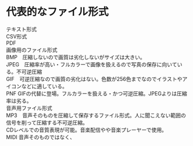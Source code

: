 <h1>代表的なファイル形式</h1>
テキスト形式<br>
CSV形式<br>
PDF<br>
画像用のファイル形式<br>
BMP　圧縮しないので画質は劣化しないがサイズは大きい。<br>
JPEG　圧縮率が高い・フルカラーで画像を扱えるので写真の保存に向いている。不可逆圧縮<br>
GIF　可逆圧縮なので画質の劣化はない。色数が256色までなのでイラストやアイコンなどに適している。<br>
PNF GIFの代替に登場。フルカラーを扱える・かつ可逆圧縮。JPEGよりは圧縮率は劣る。<br>
音声用ファイル形式<br>
MP3　音声そのものを圧縮して保存するファイル形式。人に聞こえない範囲の信号を削って圧縮する不可逆圧縮。<br>
CDレベルでの音質表現が可能。音楽配信やや音楽プレーヤーで使用。<br>
MIDI 音声そのものではなく、
